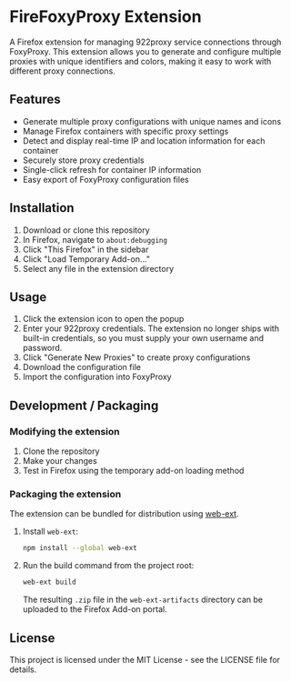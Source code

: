 # FireFoxyProxy Extension

A Firefox extension for managing 922proxy service connections through FoxyProxy. This extension allows you to generate and configure multiple proxies with unique identifiers and colors, making it easy to work with different proxy connections.

## Features

- Generate multiple proxy configurations with unique names and icons
- Manage Firefox containers with specific proxy settings
- Detect and display real-time IP and location information for each container
- Securely store proxy credentials
- Single-click refresh for container IP information
- Easy export of FoxyProxy configuration files

## Installation

1. Download or clone this repository
2. In Firefox, navigate to `about:debugging`
3. Click "This Firefox" in the sidebar
4. Click "Load Temporary Add-on..."
5. Select any file in the extension directory

## Usage

1. Click the extension icon to open the popup
2. Enter your 922proxy credentials. The extension no longer ships with
   built-in credentials, so you must supply your own username and password.
3. Click "Generate New Proxies" to create proxy configurations
4. Download the configuration file
5. Import the configuration into FoxyProxy

## Development / Packaging

### Modifying the extension

1. Clone the repository
2. Make your changes
3. Test in Firefox using the temporary add-on loading method

### Packaging the extension

The extension can be bundled for distribution using [web-ext](https://extensionworkshop.com/documentation/develop/web-ext-command-reference/).

1. Install `web-ext`:

   ```bash
   npm install --global web-ext
   ```

2. Run the build command from the project root:

   ```bash
   web-ext build
   ```

   The resulting `.zip` file in the `web-ext-artifacts` directory can be uploaded to the Firefox Add-on portal.

## License

This project is licensed under the MIT License - see the LICENSE file for details.
